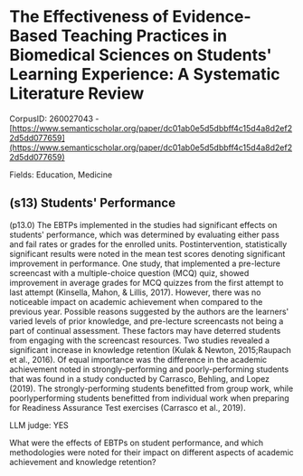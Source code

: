 # The Effectiveness of Evidence-Based Teaching Practices in Biomedical Sciences on Students' Learning Experience: A Systematic Literature Review

CorpusID: 260027043 - [https://www.semanticscholar.org/paper/dc01ab0e5d5dbbff4c15d4a8d2ef22d5dd077659](https://www.semanticscholar.org/paper/dc01ab0e5d5dbbff4c15d4a8d2ef22d5dd077659)

Fields: Education, Medicine

## (s13) Students' Performance
(p13.0) The EBTPs implemented in the studies had significant effects on students' performance, which was determined by evaluating either pass and fail rates or grades for the enrolled units. Postintervention, statistically significant results were noted in the mean test scores denoting significant improvement in performance. One study, that implemented a pre-lecture screencast with a multiple-choice question (MCQ) quiz, showed improvement in average grades for MCQ quizzes from the first attempt to last attempt (Kinsella, Mahon, & Lillis, 2017). However, there was no noticeable impact on academic achievement when compared to the previous year. Possible reasons suggested by the authors are the learners' varied levels of prior knowledge, and pre-lecture screencasts not being a part of continual assessment. These factors may have deterred students from engaging with the screencast resources. Two studies revealed a significant increase in knowledge retention (Kulak & Newton, 2015;Raupach et al., 2016). Of equal importance was the difference in the academic achievement noted in strongly-performing and poorly-performing students that was found in a study conducted by Carrasco, Behling, and Lopez (2019). The strongly-performing students benefitted from group work, while poorlyperforming students benefitted from individual work when preparing for Readiness Assurance Test exercises (Carrasco et al., 2019).

LLM judge: YES

What were the effects of EBTPs on student performance, and which methodologies were noted for their impact on different aspects of academic achievement and knowledge retention?

